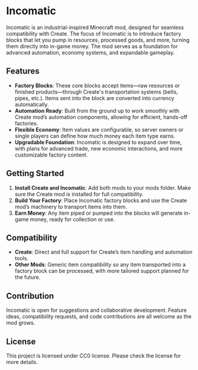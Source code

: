 # Incomatic

Incomatic is an industrial-inspired Minecraft mod, designed for seamless compatibility with Create. The focus of Incomatic is to introduce factory blocks that let you pump in resources, processed goods, and more, turning them directly into in-game money. The mod serves as a foundation for advanced automation, economy systems, and expandable gameplay.

## Features

- **Factory Blocks**: These core blocks accept items—raw resources or finished products—through Create's transportation systems (belts, pipes, etc.). Items sent into the block are converted into currency automatically.
- **Automation Ready**: Built from the ground up to work smoothly with Create mod’s automation components, allowing for efficient, hands-off factories.
- **Flexible Economy**: Item values are configurable, so server owners or single players can define how much money each item type earns.
- **Upgradable Foundation**: Incomatic is designed to expand over time, with plans for advanced trade, new economic interactions, and more customizable factory content.

## Getting Started

1. **Install Create and Incomatic**: Add both mods to your mods folder. Make sure the Create mod is installed for full compatibility.
2. **Build Your Factory**: Place Incomatic factory blocks and use the Create mod’s machinery to transport items into them.
3. **Earn Money**: Any item piped or pumped into the blocks will generate in-game money, ready for collection or use.

## Compatibility

- **Create**: Direct and full support for Create’s item handling and automation tools.
- **Other Mods**: Generic item compatibility so any item transported into a factory block can be processed, with more tailored support planned for the future.

## Contribution

Incomatic is open for suggestions and collaborative development. Feature ideas, compatibility requests, and code contributions are all welcome as the mod grows.

## License

This project is licensed under CC0 license. Please check the license for more details.